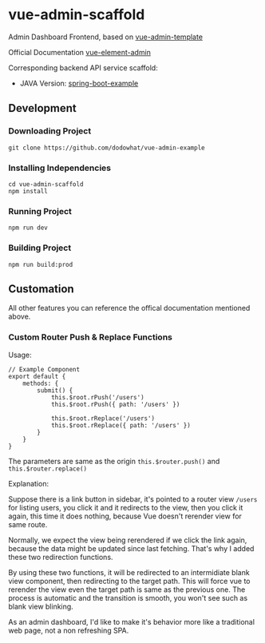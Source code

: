 # vue-admin-scaffold

Admin Dashboard Frontend, based on [vue-admin-template](https://github.com/PanJiaChen/vue-admin-template)

Official Documentation [vue-element-admin](https://panjiachen.github.io/vue-element-admin-site/#/)

Corresponding backend API service scaffold:

- JAVA Version: [spring-boot-example](https://github.com/dodowhat/spring-boot-example)

## Development

### Downloading Project

    git clone https://github.com/dodowhat/vue-admin-example

### Installing Independencies

    cd vue-admin-scaffold
    npm install

### Running Project

    npm run dev

### Building Project

    npm run build:prod

## Customation

All other features you can reference the offical documentation mentioned above.

### Custom Router Push & Replace Functions

Usage:

    // Example Component
    export default {
        methods: {
            submit() {
                this.$root.rPush('/users')
                this.$root.rPush({ path: '/users' })

                this.$root.rReplace('/users')
                this.$root.rReplace({ path: '/users' })
            }
        }
    }

The parameters are same as the origin `this.$router.push()` and `this.$router.replace()`

Explanation:

Suppose there is a link button in sidebar, it's pointed to a router view `/users` for listing users, you click it and it redirects to the view, then you click it again, this time it does nothing, because Vue doesn't rerender view for same route.

Normally, we expect the view being rerendered if we click the link again, because the data might be updated since last fetching. That's why I added these two redirection functions.

By using these two functions, it will be redirected to an intermidiate blank view component, then redirecting to the target path. This will force vue to rerender the view even the target path is same as the previous one. The process is automatic and the transition is smooth, you won't see such as blank view blinking.

As an admin dashboard, I'd like to make it's behavior more like a traditional web page, not a non refreshing SPA.
